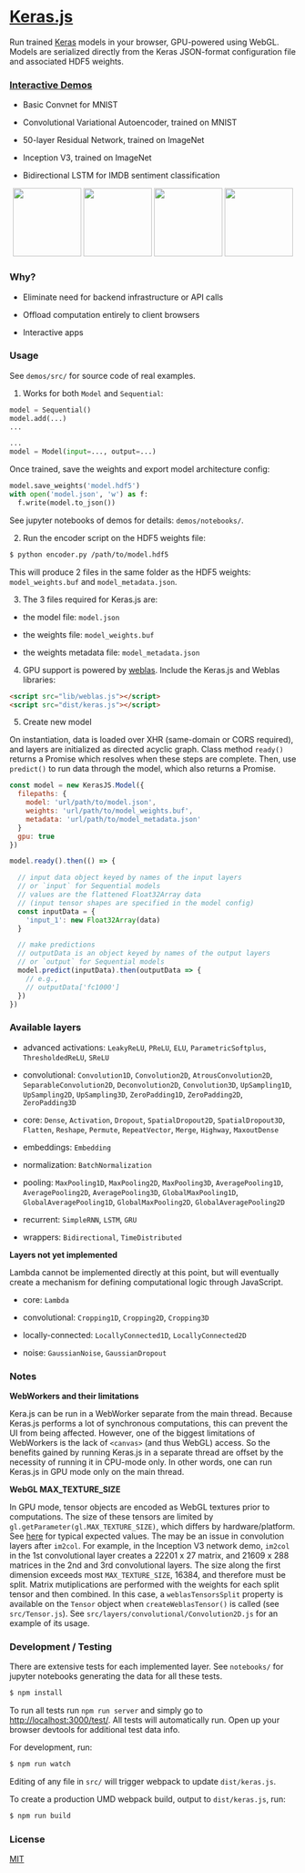 # [Keras.js](https://transcranial.github.io/keras-js)

Run trained [Keras](https://github.com/fchollet/keras) models in your browser, GPU-powered using WebGL. Models are serialized directly from the Keras JSON-format configuration file and associated HDF5 weights.

### [Interactive Demos](https://transcranial.github.io/keras-js)

- Basic Convnet for MNIST

- Convolutional Variational Autoencoder, trained on MNIST

- 50-layer Residual Network, trained on ImageNet

- Inception V3, trained on ImageNet

- Bidirectional LSTM for IMDB sentiment classification

<p align="center">
  <img src="demos/assets/mnist-cnn.png" height="120" width="auto" />
  <img src="demos/assets/resnet50.png" height="120" width="auto" />
  <img src="demos/assets/inception-v3.png" height="120" width="auto" />
  <img src="demos/assets/imdb-bidirectional-lstm.png" height="120" width="auto" />
</p>

### Why?

- Eliminate need for backend infrastructure or API calls

- Offload computation entirely to client browsers

- Interactive apps

### Usage

See `demos/src/` for source code of real examples.

1. Works for both `Model` and `Sequential`:

  ```py
  model = Sequential()
  model.add(...)
  ...
  ```

  ```py
  ...
  model = Model(input=..., output=...)
  ```

  Once trained, save the weights and export model architecture config:

  ```py
  model.save_weights('model.hdf5')
  with open('model.json', 'w') as f:
    f.write(model.to_json())
  ```

  See jupyter notebooks of demos for details: `demos/notebooks/`.

2. Run the encoder script on the HDF5 weights file:

  ```sh
  $ python encoder.py /path/to/model.hdf5
  ```

  This will produce 2 files in the same folder as the HDF5 weights: `model_weights.buf` and `model_metadata.json`.

3. The 3 files required for Keras.js are:

  - the model file: `model.json`

  - the weights file: `model_weights.buf`

  - the weights metadata file: `model_metadata.json`

4. GPU support is powered by [weblas](https://github.com/waylonflinn/weblas). Include the Keras.js and Weblas libraries:

  ```html
  <script src="lib/weblas.js"></script>
  <script src="dist/keras.js"></script>
  ```

5. Create new model

  On instantiation, data is loaded over XHR (same-domain or CORS required), and layers are initialized as directed acyclic graph. Class method `ready()` returns a Promise which resolves when these steps are complete. Then, use `predict()` to run data through the model, which also returns a Promise.

  ```js
  const model = new KerasJS.Model({
    filepaths: {
      model: 'url/path/to/model.json',
      weights: 'url/path/to/model_weights.buf',
      metadata: 'url/path/to/model_metadata.json'
    }
    gpu: true
  })

  model.ready().then(() => {

    // input data object keyed by names of the input layers
    // or `input` for Sequential models
    // values are the flattened Float32Array data
    // (input tensor shapes are specified in the model config)
    const inputData = {
      'input_1': new Float32Array(data)
    }

    // make predictions
    // outputData is an object keyed by names of the output layers
    // or `output` for Sequential models
    model.predict(inputData).then(outputData => {
      // e.g.,
      // outputData['fc1000']
    })
  })
  ```

### Available layers

  - advanced activations: `LeakyReLU`, `PReLU`, `ELU`, `ParametricSoftplus`, `ThresholdedReLU`, `SReLU`

  - convolutional: `Convolution1D`, `Convolution2D`, `AtrousConvolution2D`, `SeparableConvolution2D`, `Deconvolution2D`, `Convolution3D`, `UpSampling1D`, `UpSampling2D`, `UpSampling3D`, `ZeroPadding1D`, `ZeroPadding2D`, `ZeroPadding3D`

  - core: `Dense`, `Activation`, `Dropout`, `SpatialDropout2D`, `SpatialDropout3D`, `Flatten`, `Reshape`, `Permute`, `RepeatVector`, `Merge`, `Highway`, `MaxoutDense`

  - embeddings: `Embedding`

  - normalization: `BatchNormalization`

  - pooling: `MaxPooling1D`, `MaxPooling2D`, `MaxPooling3D`, `AveragePooling1D`, `AveragePooling2D`, `AveragePooling3D`, `GlobalMaxPooling1D`, `GlobalAveragePooling1D`, `GlobalMaxPooling2D`, `GlobalAveragePooling2D`

  - recurrent: `SimpleRNN`, `LSTM`, `GRU`

  - wrappers: `Bidirectional`, `TimeDistributed`

  **Layers not yet implemented**

  Lambda cannot be implemented directly at this point, but will eventually create a mechanism for defining computational logic through JavaScript.

  - core: `Lambda`

  - convolutional: `Cropping1D`, `Cropping2D`, `Cropping3D`

  - locally-connected: `LocallyConnected1D`, `LocallyConnected2D`

  - noise: `GaussianNoise`, `GaussianDropout`

### Notes

**WebWorkers and their limitations**

Kera.js can be run in a WebWorker separate from the main thread. Because Keras.js performs a lot of synchronous computations, this can prevent the UI from being affected. However, one of the biggest limitations of WebWorkers is the lack of `<canvas>` (and thus WebGL) access. So the benefits gained by running Keras.js in a separate thread are offset by the necessity of running it in CPU-mode only. In other words, one can run Keras.js in GPU mode only on the main thread.

**WebGL MAX_TEXTURE_SIZE**

In GPU mode, tensor objects are encoded as WebGL textures prior to computations. The size of these tensors are limited by `gl.getParameter(gl.MAX_TEXTURE_SIZE)`, which differs by hardware/platform. See [here](http://webglstats.com/) for typical expected values. The may be an issue in convolution layers after `im2col`. For example, in the Inception V3 network demo, `im2col` in the 1st convolutional layer creates a 22201 x 27 matrix, and 21609 x 288 matrices in the 2nd and 3rd convolutional layers. The size along the first dimension exceeds most `MAX_TEXTURE_SIZE`, 16384, and therefore must be split. Matrix mutiplications are performed with the weights for each split tensor and then combined. In this case, a `weblasTensorsSplit` property is available on the `Tensor` object when `createWeblasTensor()` is called (see `src/Tensor.js`). See `src/layers/convolutional/Convolution2D.js` for an example of its usage.

### Development / Testing

There are extensive tests for each implemented layer. See `notebooks/` for jupyter notebooks generating the data for all these tests.

```sh
$ npm install
```

To run all tests run `npm run server` and simply go to [http://localhost:3000/test/](http://localhost:3000/test/). All tests will automatically run. Open up your browser devtools for additional test data info.

For development, run:

```sh
$ npm run watch
```

Editing of any file in `src/` will trigger webpack to update `dist/keras.js`.

To create a production UMD webpack build, output to `dist/keras.js`, run:

```sh
$ npm run build
```

### License

[MIT](https://github.com/transcranial/keras-js/blob/master/LICENSE)
